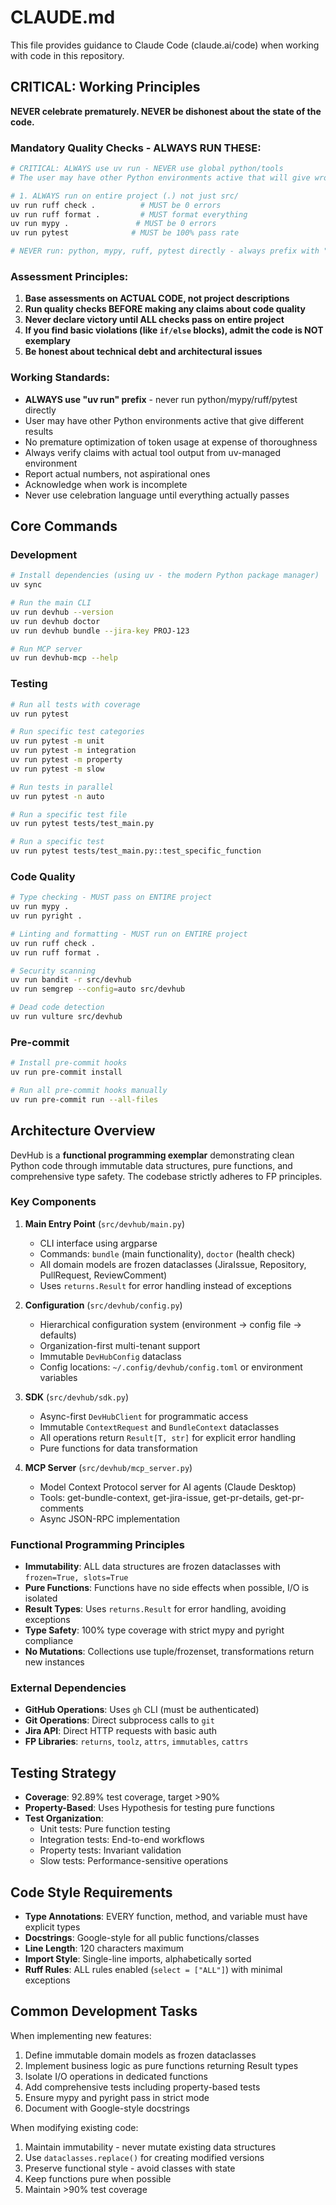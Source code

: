 # CLAUDE.md

This file provides guidance to Claude Code (claude.ai/code) when working with code in this repository.

## CRITICAL: Working Principles

**NEVER celebrate prematurely. NEVER be dishonest about the state of the code.**

### Mandatory Quality Checks - ALWAYS RUN THESE:

```bash
# CRITICAL: ALWAYS use uv run - NEVER use global python/tools
# The user may have other Python environments active that will give wrong results

# 1. ALWAYS run on entire project (.) not just src/
uv run ruff check .          # MUST be 0 errors
uv run ruff format .         # MUST format everything
uv run mypy .               # MUST be 0 errors
uv run pytest              # MUST be 100% pass rate

# NEVER run: python, mypy, ruff, pytest directly - always prefix with "uv run"
```

### Assessment Principles:

1. **Base assessments on ACTUAL CODE, not project descriptions**
2. **Run quality checks BEFORE making any claims about code quality**
3. **Never declare victory until ALL checks pass on entire project**
4. **If you find basic violations (like `if/else` blocks), admit the code is NOT exemplary**
5. **Be honest about technical debt and architectural issues**

### Working Standards:

- **ALWAYS use "uv run" prefix** - never run python/mypy/ruff/pytest directly
- User may have other Python environments active that give different results
- No premature optimization of token usage at expense of thoroughness
- Always verify claims with actual tool output from uv-managed environment
- Report actual numbers, not aspirational ones
- Acknowledge when work is incomplete
- Never use celebration language until everything actually passes

## Core Commands

### Development
```bash
# Install dependencies (using uv - the modern Python package manager)
uv sync

# Run the main CLI
uv run devhub --version
uv run devhub doctor
uv run devhub bundle --jira-key PROJ-123

# Run MCP server
uv run devhub-mcp --help
```

### Testing
```bash
# Run all tests with coverage
uv run pytest

# Run specific test categories
uv run pytest -m unit
uv run pytest -m integration
uv run pytest -m property
uv run pytest -m slow

# Run tests in parallel
uv run pytest -n auto

# Run a specific test file
uv run pytest tests/test_main.py

# Run a specific test
uv run pytest tests/test_main.py::test_specific_function
```

### Code Quality
```bash
# Type checking - MUST pass on ENTIRE project
uv run mypy .
uv run pyright .

# Linting and formatting - MUST run on ENTIRE project
uv run ruff check .
uv run ruff format .

# Security scanning
uv run bandit -r src/devhub
uv run semgrep --config=auto src/devhub

# Dead code detection
uv run vulture src/devhub
```

### Pre-commit
```bash
# Install pre-commit hooks
uv run pre-commit install

# Run all pre-commit hooks manually
uv run pre-commit run --all-files
```

## Architecture Overview

DevHub is a **functional programming exemplar** demonstrating clean Python code through immutable data structures, pure functions, and comprehensive type safety. The codebase strictly adheres to FP principles.

### Key Components

1. **Main Entry Point** (`src/devhub/main.py`)
   - CLI interface using argparse
   - Commands: `bundle` (main functionality), `doctor` (health check)
   - All domain models are frozen dataclasses (JiraIssue, Repository, PullRequest, ReviewComment)
   - Uses `returns.Result` for error handling instead of exceptions

2. **Configuration** (`src/devhub/config.py`)
   - Hierarchical configuration system (environment → config file → defaults)
   - Organization-first multi-tenant support
   - Immutable `DevHubConfig` dataclass
   - Config locations: `~/.config/devhub/config.toml` or environment variables

3. **SDK** (`src/devhub/sdk.py`)
   - Async-first `DevHubClient` for programmatic access
   - Immutable `ContextRequest` and `BundleContext` dataclasses
   - All operations return `Result[T, str]` for explicit error handling
   - Pure functions for data transformation

4. **MCP Server** (`src/devhub/mcp_server.py`)
   - Model Context Protocol server for AI agents (Claude Desktop)
   - Tools: get-bundle-context, get-jira-issue, get-pr-details, get-pr-comments
   - Async JSON-RPC implementation

### Functional Programming Principles

- **Immutability**: ALL data structures are frozen dataclasses with `frozen=True, slots=True`
- **Pure Functions**: Functions have no side effects when possible, I/O is isolated
- **Result Types**: Uses `returns.Result` for error handling, avoiding exceptions
- **Type Safety**: 100% type coverage with strict mypy and pyright compliance
- **No Mutations**: Collections use tuple/frozenset, transformations return new instances

### External Dependencies

- **GitHub Operations**: Uses `gh` CLI (must be authenticated)
- **Git Operations**: Direct subprocess calls to `git`
- **Jira API**: Direct HTTP requests with basic auth
- **FP Libraries**: `returns`, `toolz`, `attrs`, `immutables`, `cattrs`

## Testing Strategy

- **Coverage**: 92.89% test coverage, target >90%
- **Property-Based**: Uses Hypothesis for testing pure functions
- **Test Organization**:
  - Unit tests: Pure function testing
  - Integration tests: End-to-end workflows
  - Property tests: Invariant validation
  - Slow tests: Performance-sensitive operations

## Code Style Requirements

- **Type Annotations**: EVERY function, method, and variable must have explicit types
- **Docstrings**: Google-style for all public functions/classes
- **Line Length**: 120 characters maximum
- **Import Style**: Single-line imports, alphabetically sorted
- **Ruff Rules**: ALL rules enabled (`select = ["ALL"]`) with minimal exceptions

## Common Development Tasks

When implementing new features:
1. Define immutable domain models as frozen dataclasses
2. Implement business logic as pure functions returning Result types
3. Isolate I/O operations in dedicated functions
4. Add comprehensive tests including property-based tests
5. Ensure mypy and pyright pass in strict mode
6. Document with Google-style docstrings

When modifying existing code:
1. Maintain immutability - never mutate existing data structures
2. Use `dataclasses.replace()` for creating modified versions
3. Preserve functional style - avoid classes with state
4. Keep functions pure when possible
5. Maintain >90% test coverage